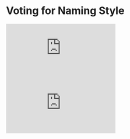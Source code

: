 # Voting for Naming Style

[![](https://poll.now.sh/poll/-KpB8WUBKVi4ok8Au23D/Seoul.js)](https://poll.now.sh/poll/-KpB8WUBKVi4ok8Au23D/Seoul.js/vote)
[![](https://poll.now.sh/poll/-KpB8WUBKVi4ok8Au23D/seoul.js)](https://poll.now.sh/poll/-KpB8WUBKVi4ok8Au23D/seoul.js/vote)
